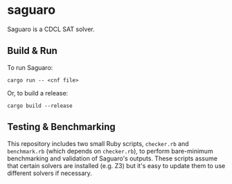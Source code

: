 # saguaro

Saguaro is a CDCL SAT solver.

## Build & Run
To run Saguaro:
```
cargo run -- <cnf file>
```

Or, to build a release:
```
cargo build --release
```

## Testing & Benchmarking

This repository includes two small Ruby scripts, `checker.rb` and `benchmark.rb` (which depends on `checker.rb`), to
perform bare-minimum benchmarking and validation of Saguaro's outputs. These scripts assume that certain solvers are
installed (e.g. Z3) but it's easy to update them to use different solvers if necessary.